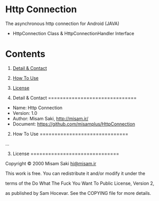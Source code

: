 Http Connection
==========

The asynchronous http connection for Android (JAVA)
* HttpConnection Class & HttpConnectionHandler Interface

Contents
==============================

1. <a href="#1-detail--contact">Detail & Contact</a>
2. <a href="#2-how-to-use">How To Use</a>
3. <a href="#3-license">License</a>

1. Detail & Contact
==============================

* Name: Http Connection
* Version: 1.0
* Author: Misam Saki, http://misam.ir/
* Document: https://github.com/misamplus/HttpConnection

2. How To Use
==============================

...

3. License
==============================

Copyright © 2000 Misam Saki <hi@misam.ir>

This work is free. You can redistribute it and/or modify it under the

terms of the Do What The Fuck You Want To Public License, Version 2,

as published by Sam Hocevar. See the COPYING file for more details.
